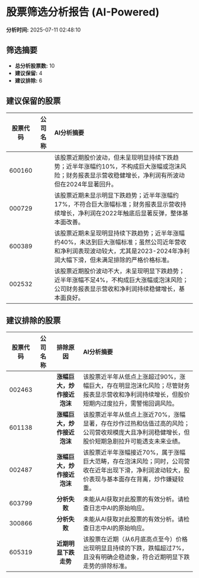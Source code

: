 # 股票筛选分析报告 (AI-Powered)

**分析时间:** 2025-07-11 02:48:10

## 筛选摘要

- **总分析股票数:** 10
- **建议保留:** 4
- **建议排除:** 6

## 建议保留的股票

| 股票代码 | 公司名称 | AI分析摘要 |
|:---:|:---:|:---|
| 600160 |  | 该股票近期股价波动，但未呈现明显持续下跌趋势；近半年涨幅约10%，不构成巨大涨幅或泡沫风险；财务报表显示营收稳健增长，净利润有所波动但在2024年显著回升。 |
| 000729 |  | 该股票近期未显示明显下跌趋势；近半年涨幅约17%，不符合巨大涨幅标准；财务报表显示营收持续增长，净利润在2022年触底后显著反弹，整体基本面改善。 |
| 600389 |  | 该股票近期未呈现明显持续下跌趋势；近半年涨幅约40%，未达到巨大涨幅标准；虽然公司近年营收和净利润表现波动较大，尤其是2023-2024年净利润大幅下滑，但未满足排除的严格价格标准。 |
| 002532 |  | 该股票近期股价波动不大，未呈现明显下跌趋势；近半年涨幅不足4%，不构成巨大涨幅或泡沫风险；公司财务报表显示营收和净利润持续稳健增长，基本面良好。 |

## 建议排除的股票

| 股票代码 | 公司名称 | 排除原因 | AI分析摘要 |
|:---:|:---:|:---:|:---|
| 002463 |  | **涨幅巨大，炒作接近泡沫** | 该股票近半年从低点上涨超过90%，涨幅巨大，存在明显泡沫化风险；尽管财务报表显示营收和净利润持续增长，但股价短期内过度拉升，需警惕回调风险。 |
| 601138 |  | **涨幅巨大，炒作接近泡沫** | 该股票近半年从低点上涨近70%，涨幅显著，存在炒作过热和估值过高的风险；公司营收规模庞大且净利润稳健增长，但股价短期急剧拉升可能透支未来业绩。 |
| 002487 |  | **涨幅巨大，炒作接近泡沫** | 该股票近半年涨幅接近70%，属于涨幅巨大范畴，存在泡沫风险；同时，公司营收在近年出现下滑，净利润波动较大，股价表现与基本面存在背离，炒作嫌疑较重。 |
| 603799 |  | **分析失败** | 未能从AI获取对此股票的有效分析。请检查日志中AI的原始响应。 |
| 300866 |  | **分析失败** | 未能从AI获取对此股票的有效分析。请检查日志中AI的原始响应。 |
| 605319 |  | **近期明显下跌走势** | 该股票在近期（从6月底高点至今）价格出现明显且持续的下跌，跌幅超过7%，且没有明确企稳迹象，符合近期明显下跌走势的排除标准。 |
